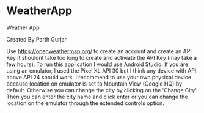 # WeatherApp
Weather App

Created By Parth Gurjar

Use https://openweathermap.org/ to create an account and create an API Key it shouldnt take too long to create and activiate the API Key (may take a few hours).  To run this application I would use Android Studio. If you are using an emulator, I used the Pixel XL API 30 but I think any device with API above API 24 should work. I recommend to use your own physical device because location on emulator is set to Mountain View (Google HQ) by default. Otherwise you can change the city by clicking on the 'Change City'. Then you can enter the city name and click enter or you can change the location on the emulator through the extended controls option.
